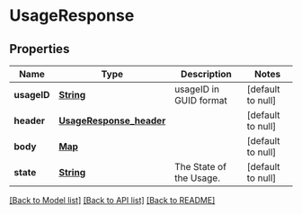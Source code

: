 # UsageResponse
## Properties

Name | Type | Description | Notes
------------ | ------------- | ------------- | -------------
**usageID** | [**String**](string.md) | usageID in GUID format | [default to null]
**header** | [**UsageResponse_header**](UsageResponse_header.md) |  | [default to null]
**body** | [**Map**](object.md) |  | [default to null]
**state** | [**String**](string.md) | The State of the Usage. | [default to null]

[[Back to Model list]](../README.md#documentation-for-models) [[Back to API list]](../README.md#documentation-for-api-endpoints) [[Back to README]](../README.md)

